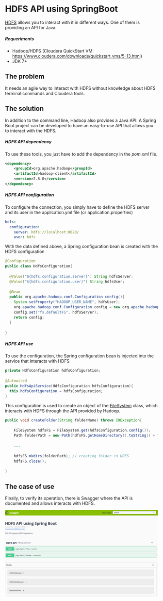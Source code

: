 # HDFS API using SpringBoot

[HDFS](https://hadoop.apache.org/docs/r1.2.1/hdfs_design.html) allows you to interact with it in different ways. One of them is providing an API for Java.

##### Requeriments

- Hadoop/HDFS (Cloudera QuickStart VM: https://www.cloudera.com/downloads/quickstart_vms/5-13.html)
- JDK 7+

## The problem

It needs an agile way to interact with HDFS without knowledge about HDFS terminal commands and Cloudera tools.

## The solution

In addition to the command line, Hadoop also provides a Java API. A Spring Boot project can be developed to have an easy-to-use API that allows you to interact with the HDFS.

##### HDFS API dependency

To use these tools, you just have to add the dependency in the _pom.xml_ file.

```xml
<dependency>
    <groupId>org.apache.hadoop</groupId>
    <artifactId>hadoop-client</artifactId>
    <version>2.6.0</version>
</dependency>
```

##### HDFS API configuration

To configure the connection, you simply have to define the HDFS server and its user in the application.yml file (or application.properties)

```yaml
hdfs:
  configuration:
    server: hdfs://localhost:8020/
    user: hdfs
```

With the data defined above, a Spring configuration bean is created with the HDFS configuration

```java
@Configuration
public class HdfsConfiguration{
  
  @Value("${hdfs.configuration.server}") String hdfsServer;
  @Value("${hdfs.configuration.user}") String hdfsUser;
  
  @Bean
  public org.apache.hadoop.conf.Configuration config(){
    System.setProperty("HADOOP_USER_NAME", hdfsUser);
    org.apache.hadoop.conf.Configuration config = new org.apache.hadoop.conf.Configuration(true);
    config.set("fs.defaultFS", hdfsServer);
    return config;
  }
  
}
```

##### HDFS API use

To use the configuration, the Spring configuration bean is injected into the service that interacts with HDFS

```java
private HdfsConfiguration hdfsConfiguration;
  
@Autowired
public HdfsApiService(HdfsConfiguration hdfsConfiguration){
  this.hdfsConfiguration = hdfsConfiguration;
}
```

This configuration is used to create an object of the [FileSystem](https://hadoop.apache.org/docs/stable/api/org/apache/hadoop/fs/FileSystem.html) class, which interacts with HDFS through the API provided by Hadoop.

```java
public void createFolder(String folderName) throws IOException{
  
    FileSystem hdfsFS = FileSystem.get(hdfsConfiguration.config());
    Path folderPath = new Path(hdfsFS.getHomeDirectory().toString() + "/" + folderName);
  
    ...
    
    hdfsFS.mkdirs(folderPath); // creating folder in HDFS
    hdfsFS.close();
    
}
```

## The case of use

Finally, to verify its operation, there is Swagger where the API is documented and allows interacts with HDFS.

![swagger](src/main/resources/static/hdfs-api-swagger.png)




